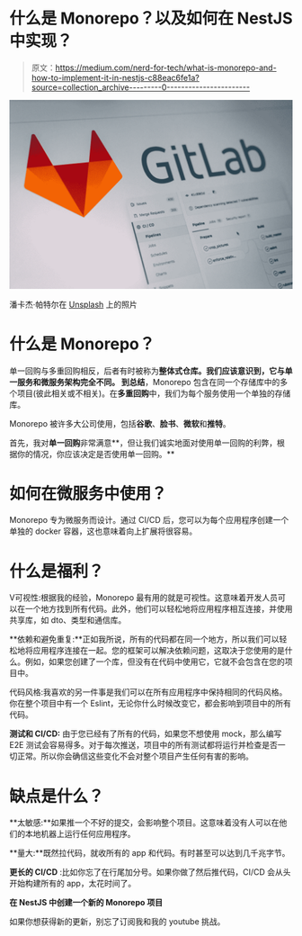 # 什么是 Monorepo？以及如何在 NestJS 中实现？

> 原文：<https://medium.com/nerd-for-tech/what-is-monorepo-and-how-to-implement-it-in-nestjs-c88eac6fe1a?source=collection_archive---------0----------------------->

![](img/e8392f28423581d390ff0d9de84328a2.png)

潘卡杰·帕特尔在 [Unsplash](https://unsplash.com?utm_source=medium&utm_medium=referral) 上的照片

# 什么是 Monorepo？

单一回购与多重回购相反，后者有时被称为**整体式仓库。**我们应该意识到，它与单一服务和微服务架构完全不同。
到**总结**，Monorepo 包含在同一个存储库中的多个项目(彼此相关或不相关)。在**多重回购**中，我们为每个服务使用一个单独的存储库。

Monorepo 被许多大公司使用，包括**谷歌**、**脸书**、**微软**和**推特**。

首先，我对**单一回购**非常满意**，但让我们诚实地面对使用单一回购的利弊，根据你的情况，你应该决定是否使用单一回购。**

# **如何在微服务中使用？**

Monorepo 专为微服务而设计。通过 CI/CD 后，您可以为每个应用程序创建一个单独的 docker 容器，这也意味着向上扩展将很容易。

# 什么是福利？

V可视性:根据我的经验，Monorepo 最有用的就是可视性。这意味着开发人员可以在一个地方找到所有代码。此外，他们可以轻松地将应用程序相互连接，并使用共享库，如 dto、类型和通信库。

**依赖和避免重复:**正如我所说，所有的代码都在同一个地方，所以我们可以轻松地将应用程序连接在一起。您的框架可以解决依赖问题，这取决于您使用的是什么。例如，如果您创建了一个库，但没有在代码中使用它，它就不会包含在您的项目中。

代码风格:我喜欢的另一件事是我们可以在所有应用程序中保持相同的代码风格。你在整个项目中有一个 Eslint，无论你什么时候改变它，都会影响到项目中的所有代码。

**测试和 CI/CD:** 由于您已经有了所有的代码，如果您不想使用 mock，那么编写 E2E 测试会容易得多。对于每次推送，项目中的所有测试都将运行并检查是否一切正常。所以你会确信这些变化不会对整个项目产生任何有害的影响。

# 缺点是什么？

**太敏感:**如果推一个不好的提交，会影响整个项目。这意味着没有人可以在他们的本地机器上运行任何应用程序。

**量大:**既然拉代码，就收所有的 app 和代码。有时甚至可以达到几千兆字节。

**更长的 CI/CD** :比如你忘了在行尾加分号。如果你做了然后推代码，CI/CD 会从头开始构建所有的 app，太花时间了。

**在 NestJS 中创建一个新的 Monorepo 项目**

如果你想获得新的更新，别忘了订阅我和我的 youtube 挑战。